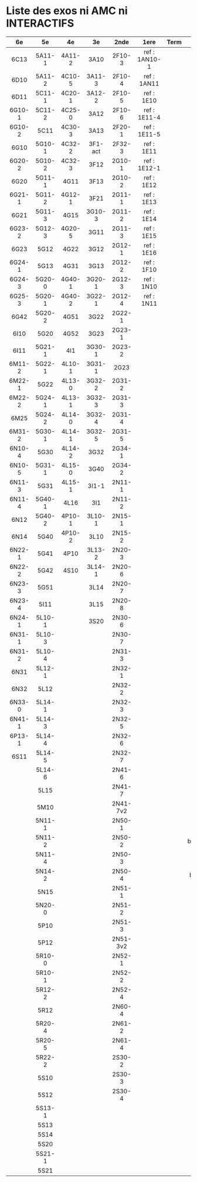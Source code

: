 # Liste des exos ni AMC ni INTERACTIFS

|6e|5e|4e|3e|2nde|1ere|Term|Reste|
|:-:|:-:|:-:|:-:|:-:|:-:|:-:|:-:|
|6C13|5A11-1|4A11-2|3A10|2F10-3|ref : 1AN10-1||MG32_3F13|
|6D10|5A11-2|4C10-5|3A11-3|2F10-4|ref : 1AN11||CM020|
|6D11|5C11-1|4C20-1|3A12-2|2F10-5|ref : 1E10||CM021|
|6G10-1|5C11-2|4C25-0|3A12|2F10-6|ref : 1E11-4||ExC100|
|6G10-2|5C11|4C30-3|3A13|2F20-1|ref : 1E11-5||HPC100|
|6G10|5G10-1|4C32-2|3F1-act|2F32-3|ref : 1E11||PEA11-1|
|6G20-2|5G10-2|4C32-3|3F12|2G10-1|ref : 1E12-1||PEA11|
|6G20|5G11-1|4G11|3F13|2G10-2|ref : 1E12||PEA12|
|6G21-1|5G11-2|4G12-1|3F21|2G11-1|ref : 1E13||PEA13|
|6G21|5G11-3|4G15|3G10-3|2G11-2|ref : 1E14||PEG20|
|6G23-2|5G12-3|4G20-5|3G11|2G11-3|ref : 1E15||PEG21|
|6G23|5G12|4G22|3G12|2G12-1|ref : 1E16||PEG22|
|6G24-1|5G13|4G31|3G13|2G12-2|ref : 1F10||PEG23|
|6G24-3|5G20-0|4G40-1|3G20-1|2G12-3|ref : 1N10||PEG24|
|6G25-3|5G20-1|4G40-2|3G22-1|2G12-4|ref : 1N11||P003|
|6G42|5G20-2|4G51|3G22|2G22-1|||P004|
|6I10|5G20|4G52|3G23|2G23-1|||P005|
|6I11|5G21-1|4I1|3G30-1|2G23-2|||P006|
|6M11-2|5G22-1|4L10-1|3G31-1|2G23|||P007|
|6M22-1|5G22|4L13-0|3G32-2|2G31-2|||P008|
|6M22-2|5G24-1|4L13-1|3G32-3|2G31-3|||P009|
|6M25|5G24-2|4L14-0|3G32-4|2G31-4|||P010|
|6M31-2|5G30-1|4L14-1|3G32-5|2G31-5|||P011|
|6N10-4|5G30|4L14-2|3G32|2G34-1|||P012|
|6N10-5|5G31-1|4L15-0|3G40|2G34-2|||P013|
|6N11-3|5G31|4L15-1|3I1-1|2N11-1|||P014|
|6N11-4|5G40-1|4L16|3I1|2N11-2|||beta2F31|
|6N12|5G40-2|4P10-1|3L10-1|2N15-1|||beta3F23|
|6N14|5G40|4P10-2|3L10|2N15-2|||beta3G15|
|6N22-1|5G41|4P10|3L13-2|2N20-3|||beta3G41|
|6N22-2|5G42|4S10|3L14-1|2N20-6|||beta3S20-1|
|6N23-3|5G51||3L14|2N20-7|||beta3s21|
|6N23-4|5I11||3L15|2N20-8|||beta4C31|
|6N24-1|5L10-1||3S20|2N30-6|||beta4G20-3|
|6N31-1|5L10-3|||2N30-7|||beta4G20-4|
|6N31-2|5L10-4|||2N31-3|||beta6C33-1|
|6N31|5L12-1|||2N32-1|||beta6test2|
|6N32|5L12|||2N32-2|||beta6test2021|
|6N33-0|5L14-1|||2N32-3|||betaAsymptotesObliques|
|6N41-1|5L14-3|||2N32-5|||betaEqCarreDansC|
|6P13-1|5L14-4|||2N32-6|||betaEqValAbs|
|6S11|5L14-5|||2N32-7|||betaEquationsLog|
||5L14-6|||2N41-6|||betaExo3d|
||5L15|||2N41-7|||betaExoSimpleMatthieu|
||5M10|||2N41-7v2|||betaModele10_simple_question-reponse|
||5N11-1|||2N50-1|||betaModele11_parametrable|
||5N11-2|||2N50-2|||betaModele20_plusieurs_types_de_questions|
||5N11-4|||2N50-3|||betaModele21_parametrables|
||5N14-2|||2N50-4|||betaModele30_constructions_géométriques|
||5N15|||2N51-1|||betaModele31_parametrables|
||5N20-0|||2N51-2|||betaModele40_tableau_proportionnalite|
||5P10|||2N51-3|||betaModele41_tableau_signes_variations|
||5P12|||2N51-3v2|||betaProbaAouB|
||5R10-0|||2N52-1|||betaProbabilites|
||5R10-1|||2N52-2|||betaProbabilitesJC|
||5R12-2|||2N52-4|||betaPuissances|
||5R12|||2N60-4|||betaSpline|
||5R20-4|||2N61-2|||betaSys2x2CombLin|
||5R20-5|||2N61-4|||betaTracerParabole|
||5R22-2|||2S30-2|||betarotation3d|
||5S10|||2S30-3|||moule_a_exo_mathalea|
||5S12|||2S30-4|||moule_a_exo_mathalea2d|
||5S13-1||||||c3C10-2|
||5S13||||||c3I11|
||5S14||||||c3N10|
||5S20||||||c3N23|
||5S21-1||||||can6I01|
||5S21|||||||

